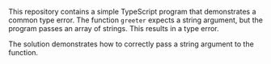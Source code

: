 This repository contains a simple TypeScript program that demonstrates a common type error. The function `greeter` expects a string argument, but the program passes an array of strings. This results in a type error.

The solution demonstrates how to correctly pass a string argument to the function.